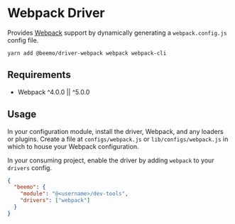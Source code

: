 # Webpack Driver

Provides [Webpack](https://github.com/webpack/webpack) support by dynamically generating a
`webpack.config.js` config file.

```
yarn add @beemo/driver-webpack webpack webpack-cli
```

## Requirements

- Webpack ^4.0.0 || ^5.0.0

## Usage

In your configuration module, install the driver, Webpack, and any loaders or plugins. Create a file
at `configs/webpack.js` or `lib/configs/webpack.js` in which to house your Webpack configuration.

In your consuming project, enable the driver by adding `webpack` to your `drivers` config.

```json
{
  "beemo": {
    "module": "@<username>/dev-tools",
    "drivers": ["webpack"]
  }
}
```
